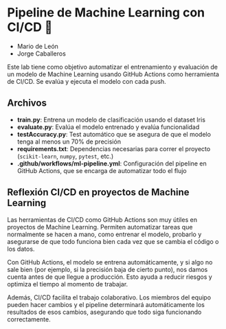 # Pipeline de Machine Learning con CI/CD 🚀

- Mario de León
- Jorge Caballeros

Este lab tiene como objetivo automatizar el entrenamiento y evaluación de un modelo de Machine Learning usando GitHub Actions como herramienta de CI/CD. Se evalúa y ejecuta el modelo con cada push.

## Archivos

- **train.py**: Entrena un modelo de clasificación usando el dataset Iris
- **evaluate.py**: Evalúa el modelo entrenado y evalúa funcionalidad
- **testAccuracy.py**: Test automático que se asegura de que el modelo tenga al menos un 70% de precisión
- **requirements.txt**: Dependencias necesarias para correr el proyecto (`scikit-learn`, `numpy`, `pytest`, etc.)
- **.github/workflows/ml-pipeline.yml**: Configuración del pipeline en GitHub Actions, que se encarga de automatizar todo el flujo

## Reflexión CI/CD en proyectos de Machine Learning

Las herramientas de CI/CD como GitHub Actions son muy útiles en proyectos de Machine Learning. Permiten automatizar tareas que normalmente se hacen a mano, como entrenar el modelo, probarlo y asegurarse de que todo funciona bien cada vez que se cambia el código o los datos.

Con GitHub Actions, el modelo se entrena automáticamente, y si algo no sale bien (por ejemplo, si la precisión baja de cierto punto), nos damos cuenta antes de que llegue a producción. Esto ayuda a reducir riesgos y optimiza el tiempo al momento de trabajar.

Además, CI/CD facilita el trabajo colaborativo. Los miembros del equipo pueden hacer cambios y el pipeline determinará automáticamente los resultados de esos cambios, asegurando que todo siga funcionando correctamente.
